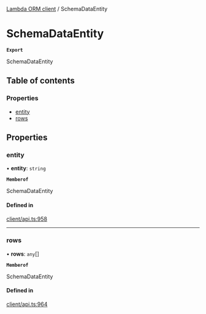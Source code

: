 [Lambda ORM client](../README.md) / SchemaDataEntity

# SchemaDataEntity

**`Export`**

SchemaDataEntity

## Table of contents

### Properties

- [entity](SchemaDataEntity.md#entity)
- [rows](SchemaDataEntity.md#rows)

## Properties

### entity

• **entity**: `string`

**`Memberof`**

SchemaDataEntity

#### Defined in

[client/api.ts:958](https://github.com/FlavioLionelRita/lambdaorm-client-node/blob/de616fb/src/lib/client/api.ts#L958)

___

### rows

• **rows**: `any`[]

**`Memberof`**

SchemaDataEntity

#### Defined in

[client/api.ts:964](https://github.com/FlavioLionelRita/lambdaorm-client-node/blob/de616fb/src/lib/client/api.ts#L964)
